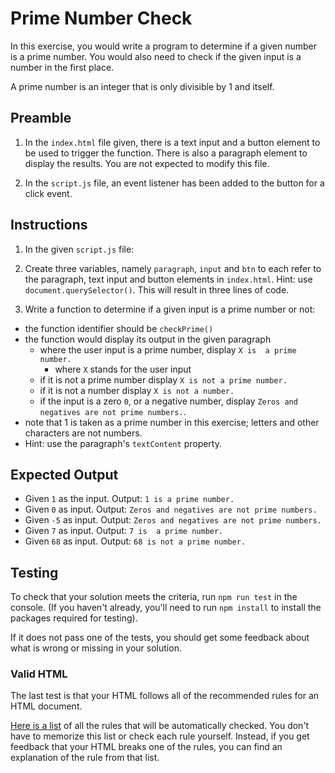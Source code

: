 # Prime Number Check

In this exercise, you would write a program to determine if a given number is a prime number. You would also need to check if the given input is a number in the first place.

A prime number is an integer that is only divisible by 1 and itself.

## Preamble

1. In the `index.html` file given, there is a text input and a button element to be used to trigger the function. There is also a paragraph element to display the results. You are not expected to modify this file.

2. In the `script.js` file, an event listener has been added to the button for a click event.

## Instructions
1. In the given `script.js` file:

1. Create three variables, namely `paragraph`, `input` and `btn` to each refer to the paragraph, text input and button elements in `index.html`. Hint: use  `document.querySelector()`. This will result in three lines of code.

1. Write a function to determine if a given input is a prime number or not:
- the function identifier should be `checkPrime()`
- the function would display its output in the given paragraph
    - where the user input is a prime number,  display `X is  a prime number.`
         - where `X` stands for the user input
    - if it is not a prime number  display `X is not a prime number.`
    - if it is not a number display `X is not a number.`     
    - if the input is a zero `0`, or a negative number, display `Zeros and negatives are not prime numbers.`.
- note that 1 is taken as a prime number in this exercise; letters and other characters are not numbers.
- Hint: use the paragraph's `textContent` property.

## Expected Output
- Given `1` as the input. Output: `1 is a prime number.`
- Given `0` as input. Output: `Zeros and negatives are not prime numbers.`
- Given `-5` as input. Output: `Zeros and negatives are not prime numbers.`
- Given `7` as input. Output: `7 is  a prime number.`
- Given `68` as input. Output: `68 is not a prime number.`

## Testing
To check that your solution meets the criteria, run `npm run test` in the console. (If you haven't already, you'll need to run `npm install` to install the packages required for testing).

<!-- If your solution has all the required elements it should say something like:

```txt
 
Ran all test suites. 
```-->

If it does not pass one of the tests, you should get some feedback about what is wrong or missing in your solution.

### Valid HTML

The last test is that your HTML follows all of the recommended rules for an HTML document.

[Here is a list](https://html-validate.org/rules/index.html) of all the rules that will be automatically checked. You don't have to memorize this list or check each rule yourself. Instead, if you get feedback that your HTML breaks one of the rules, you can find an explanation of the rule from that list.